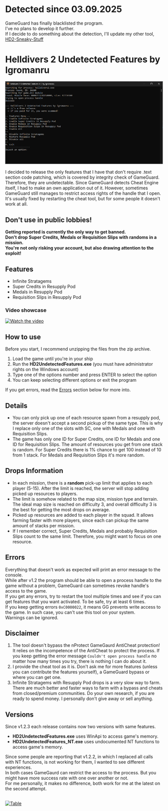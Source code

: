 # Detected since 03.09.2025
GameGuard has finally blacklisted the program.    
I've no plans to develop it further.  
If I decide to do something about the detection, I'll update my other tool, [HD2-Sneaky-Stuff](https://github.com/igromanru/HD2-Sneaky-Stuff)

# Helldivers 2 Undetected Features by Igromanru

![Preview](./Resources/Preview.png)

I decided to release the only features that I have that don't require .text section code patching, which is covered by integrity check of GameGuard.
Therefore, they are undetectable.
Since GameGuard detects Cheat Engine itself, I had to make an own application out of it.
However, sometimes GameGuard still manages to restrict access rights of the handle that I open. It's usually fixed by restarting the cheat tool, but for some people it doesn't work at all.

## Don't use in public lobbies!  
**Getting reported is currently the only way to get banned.  
Don't drop Super Credits, Medals or Requisition Slips with randoms in a mission.  
You're not only risking your account, but also drawing attention to the exploit!**

## Features
- Infinite Stratagems
- Super Credits in Resupply Pod
- Medals in Resupply Pod
- Requisition Slips in Resupply Pod

### Video showcase
[![Watch the video](https://img.youtube.com/vi/8trHixG2Qhg/0.jpg)](https://www.youtube.com/watch?v=8trHixG2Qhg)


## How to use
Before you start, I recommend unzipping the files from the zip archive.
1. Load the game until you're in your ship
2. Run the **HD2UndetectedFeatures.exe** (you must have administrator rights on the Windows account)
3. Type one of the options number and press ENTER to select the option
4. You can keep selecting different options or exit the program

If you get errors, read the [Errors](#errors) section below for more into.

## Details
- You can only pick up one of each resource spawn from a resupply pod, the server doesn't accept a second pickup of the same type. This is why I replace only one of the slots with SC, one with Medals and one with Requisition Slips.
- The game has only one ID for Super Credits, one ID for Medals and one ID for Requisition Slips. The amount of resources you get from one stack is random. For Super Credits there is 1% chance to get 100 instead of 10 from 1 stack. For Medals and Requisition Slips it's more random.

## Drops Information
- In each mission, there is a **random** pick-up limit that applies to each player (5-15). After the limit is reached, the server will stop adding picked up resources to players.
- The limit is somehow related to the map size, mission type and terrain. The ideal map size is reached on difficulty 3, and overall difficulty 3 is the best for getting the most drops on average.
- Picked up resources are added to each player in the squad. It allows farming faster with more players, since each can pickup the same amount of stacks per mission.
- If I remember correct, Super Credits, Medals and probably Requisition Slips count to the same limit. Therefore, you might want to focus on one resource.

## Errors
Everything that doesn't work as expected will print an error message to the console.  
While after v1.2 the program should be able to open a process handle to the game without a problem, GameGuard can sometimes revoke handle's access to the game.  
If you get any errors, try to restart the tool multiple times and see if you can get features that you want activated. To be safe, try at least 6 times.  
If you keep getting errors `0xC0000022`, it means GG prevents write access to the game. In such case, you can't use this tool on your system.  
Warnings can be ignored.

## Disclaimer
1. The tool doesn't bypass the nProtect GameGaurd AntiCheat protection! It relies on the incompetence of the AntiCheat to protect the process.
If you keep getting the error message `Couldn't open process handle` no matter how many times you try, there is nothing I can do about it.
1. I provide the cheat tool as it is. Don't ask me for more features (unless you can contribute the features yourself), a GameGuard bypass or where you can get one. 
2. Infinite Stratagems with Resupply Pod drops is a very slow way to farm. There are much better and faster ways to farm with a bypass and cheats from closed/premium communities. Do your own research, if you are ready to spend money. I personally don't give away or sell anything.
   
## Versions
Since v1.2.3 each release contains now two versions with same features.  
- **HD2UndetectedFeatures.exe** uses WinApi to access game's memory.
- **HD2UndetectedFeatures_NT.exe** uses undocumented NT functions to access game's memory.

Since some people are reporting that v1.2.2, in which I replaced all calls with NT functions, is not working for them, I wanted to see different experiences.  
In both cases GameGaurd can restrict the access to the process. But you might have more success rate with one over another or not.  
For me personally, it makes no difference, both work for me at the latest on the second attempt.

##
[![Table](https://i.imgur.com/4n3DWEe.png)](https://github.com/igromanru/HD2-Undetected-Features/releases/download/1.2.4/Helldivers.2.Undetected.Features.v1.2.4.by.Igromanru.zip)  
